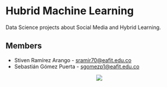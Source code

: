 # Hubrid Machine Learning

Data Science projects about Social Media and Hybrid Learning.

## Members

- Stiven Ramírez Arango - sramir70@eafit.edu.co
- Sebastián Gómez Puerta - sgomezp1@eafit.edu.co

<p align="center">
<img src="https://www.nextraining.es/wp-content/uploads/2019/04/Analisis-de-redes-sociales.jpg">
</p>
